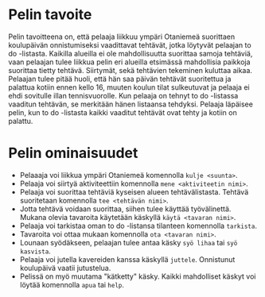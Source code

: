 # Pelin tavoite

Pelin tavoitteena on, että pelaaja liikkuu ympäri Otaniemeä suorittaen koulupäivän onnistumiseksi vaadittavat tehtävät, jotka löytyvät pelaajan to do -listasta.
Kaikilla alueilla ei ole mahdollisuutta suorittaa samoja tehtäviä, vaan pelaajan tulee liikkua pelin eri alueilla etsimässä mahdollisia paikkoja suorittaa tietty tehtävä.
Siirtymät, sekä tehtävien tekeminen kuluttaa aikaa.
Pelaajan tulee pitää huoli, että hän saa päivän tehtävät suoritettua ja palattua kotiin ennen kello 16,
muuten koulun tilat sulkeutuvat ja pelaaja ei ehdi sovitulle illan tennisvuorolle.
Kun pelaaja on tehnyt to do -listassa vaaditun tehtävän, se merkitään hänen listaansa tehdyksi.
Pelaaja läpäisee pelin, kun to do -listasta kaikki vaaditut tehtävät ovat tehty ja kotiin on palattu.


# Pelin ominaisuudet

* Pelaaaja voi liikkua ympäri Otaniemeä komennolla `kulje <suunta>`.
* Pelaaja voi siirtyä aktiviteettiin komennolla `mene <aktiviteetin nimi>`.
* Pelaaja voi suorittaa tehtäviä kyseisen alueen tehtävälistasta. Tehtävä suoritetaan komennolla `tee <tehtävän nimi>`.
* Jotta tehtävä voidaan suorittaa, siihen tulee käyttää työvälinettä. Mukana olevia tavaroita käytetään käskyllä `käytä <tavaran nimi>`.
* Pelaaja voi tarkistaa oman to do -listansa tilanteen komennolla `tarkista`.
* Tavaroita voi ottaa mukaan komennolla `ota <tavaran nimi>`.
* Lounaan syödäkseen, pelaajan tulee antaa käsky `syö lihaa` tai `syö kasvista`.
* Pelaaja voi jutella kavereiden kanssa käskyllä `juttele`. Onnistunut koulupäivä vaatii jutustelua.
* Pelissä on myö muutama "kätketty" käsky. Kaikki mahdolliset käskyt voi löytää komennolla `apua` tai `help`.